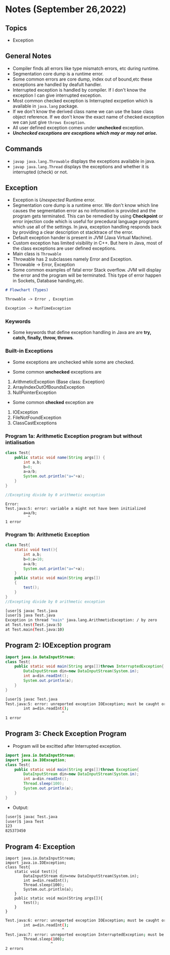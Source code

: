 # Notes (September 26,2022)

## Topics

- Exception

## General Notes

- Compiler finds all errors like type mismatch errors, etc during runtime.
- Segmentation core dump is a runtime error.
- Some common errors are core dump, index out of bound,etc these exceptions are handled by deafult handler.
- Interrupted exception is handled by compiler. If I don't know the exception I can give interrupted exception.
- Most common checked exception is Interrupted excpetion which is available in `java.lang` package.
- If we don't know the derived class name we can use the base class object reference. If we don't know the exact name of checked exception we can just give `throws Exception`.
- All user defined exception comes under **unchecked** exception.
- **_Unchecked exceptions are exceptions which may or may not arise._**

## Commands

- `javap java.lang.Throwable` displays the exceptions available in java.
- `javap java.lang.Thread` displays the exceptions and whether it is interrupted (check) or not.

## Exception

- Exception is _Unexpected_ Runtime error.
- Segmentation core dump is a runtime error. We don't know which line causes the segmentation error as no information is provided and the program gets terminated. This can be remedied by using **Checkpoint** or error injection code which is useful for precedural language programs which use all of the settings. In java, exception handling responds back by providing a clear description ot stacktrace of the error.
- Default exception hander is present in JVM (Java Virtual Machine).
- Custom exception has limited visibility in C++. But here in Java, most of the class exceptions are user defined exceptions.
- Main class is `Throwable`
- Throwable has 2 subclasses namely Error and Exception.
- Throwable -> Error, Exception
- Some common examples of fatal error Stack overflow. JVM will display the error and the program will be terminated. This type of error happen in Sockets, Database handing,etc.

```md
# Flowchart (Types)

Throwable -> Error , Exception

Exception -> RunTimeException
```

### Keywords

- Some keywords that define exception handling in Java are are **try, catch, finally, throw, throws**.

### Built-in Exceptions

- Some exceptions are unchecked while some are checked.

- Some common **unchecked** exceptions are

1. ArithmeticException (Base class: Exception)
2. ArrayIndexOutOfBoundsException
3. NullPointerException

- Some common **checked** exception are

1. IOException
2. FileNotFoundException
3. ClassCastExceptions

### Program 1a: Arithmetic Exception program but without intialisation

```java
class Test{
    public static void name(String args[]) {
        int a,b;
        b=0;
        a=a/b;
        System.out.println("a="+a);
    }
}

//Excepting divide by 0 arithmetic exception
```

```text
Error:
Test.java:5: error: variable a might not have been initialized
        a=a/b;
          ^
1 error
```

### Program 1b: Arithmetic Exception

```java
class Test{
    static void test(){
        int a,b;
        b=0;a=10;
        a=a/b;
        System.out.println("a="+a);
    }
    public static void main(String args[]) 
    {
        test();
    }
}
//Excepting divide by 0 arithmetic exception
```

```bash
[user]$ javac Test.java
[user]$ java Test.java
Exception in thread "main" java.lang.ArithmeticException: / by zero
at Test.test(Test.java:5)
at Test.main(Test.java:10)
```

## Program 2: IOException program

```java
import java.io.DataInputStream;
class Test{
    public static void main(String args[])throws InterruptedException{
        DataInputStream din=new DataInputStream(System.in);
        int a=din.readInt();
        System.out.println(a);
    }
}
```

```bash
[user]$ javac Test.java
Test.java:5: error: unreported exception IOException; must be caught or declared to be thrown
        int a=din.readInt();
                         ^
1 error
```

## Program 3: Check Exception Program

- Program will be excitted after Interrupted exception.

```java
import java.io.DataInputStream;
import java.io.IOException;
class Test{
    public static void main(String args[])throws Exception{
        DataInputStream din=new DataInputStream(System.in);
        int a=din.readInt();
        Thread.sleep(100);
        System.out.println(a);
    }
}
```

- Output:

```bash
[user]$ javac Test.java
[user]$ java Test
123
825373450
```

## Program 4: Exception

```javac
import java.io.DataInputStream;
import java.io.IOException;
class Test{
    static void test(){
        DataInputStream din=new DataInputStream(System.in);
        int a=din.readInt();
        Thread.sleep(100);
        System.out.println(a);
    }
    public static void main(String args[]){
        test();
    }
}
```

```bash
Test.java:6: error: unreported exception IOException; must be caught or declared to be thrown
        int a=din.readInt();
                         ^
Test.java:7: error: unreported exception InterruptedException; must be caught or declared to be thrown
        Thread.sleep(100);
                    ^
2 errors
```
